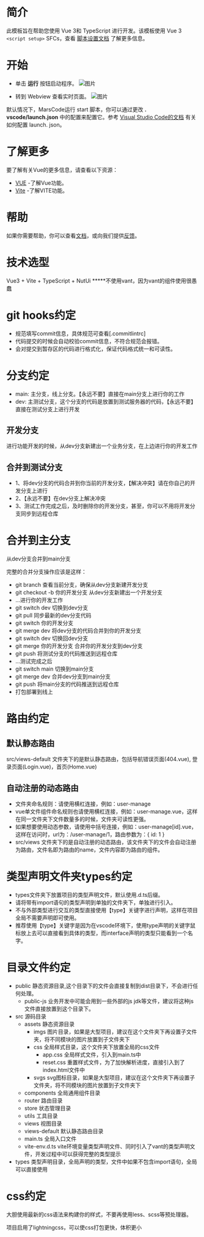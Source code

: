 # 简介
此模板旨在帮助您使用 Vue 3和 TypeScript 进行开发。该模板使用 Vue 3 `<script setup>` SFCs，查看 [脚本设置文档](https://v3.vuejs.org/api/sfc-script-setup.html#sfc-script-setup) 了解更多信息。
# 开始
* 单击 **运行** 按钮启动程序。
![图片](https://lf-cdn.marscode.com.cn/obj/eden-cn/ljhwz_lkpkbvsj/ljhwZthlaukjlkulzlp/project_template/prod/c979b03a6d881789b7134dcc0098b962f58059f9/images/native_nodejs_vue/image-0.jpg)

* 转到 Webview 查看实时页面。
![图片](https://lf-cdn.marscode.com.cn/obj/eden-cn/ljhwz_lkpkbvsj/ljhwZthlaukjlkulzlp/project_template/prod/c979b03a6d881789b7134dcc0098b962f58059f9/images/native_nodejs_vue/image-1.jpg)

默认情况下，MarsCode运行 start 脚本，你可以通过更改 **. vscode/launch.json** 中的配置来配置它。参考 [Visual Studio Code的文档](https://code.visualstudio.com/docs/editor/debugging) 有关如何配置 launch. json。
# 了解更多
要了解有关Vue的更多信息，请查看以下资源：
- [VUE](https://vuejs.org/) -了解Vue功能。
- [Vite](https://vitejs.dev/) -了解VITE功能。
# 帮助
如果你需要帮助，你可以查看[文档](https://docs.marscode.cn/)，或向我们提供[反馈](https://juejin.cn/pin/club/7359094304150650889?utm_source=doc&utm_medium=marscode)。

# 技术选型
Vue3 + Vite + TypeScript + NutUi
*****不使用vant，因为vant的组件使用很愚蠢
# git hooks约定
- 规范填写commit信息，具体规范可查看[.commitlintrc]
- 代码提交的时候会自动校验commit信息，不符合规范会报错。
- 会对提交到暂存区的代码进行格式化，保证代码格式统一和可读性。
# 分支约定
- main: 主分支，线上分支。【永远不要】直接在main分支上进行你的工作
- dev: 主测试分支，这个分支的代码是放置到测试服务器的代码，【永远不要】直接在测试分支上进行开发
## 开发分支
进行功能开发的时候，从dev分支新建出一个业务分支，在上边进行你的开发工作
## 合并到测试分支
- 1、将dev分支的代码合并到你当前的开发分支，【解决冲突】请在你自己的开发分支上进行
- 2、【永远不要】在dev分支上解决冲突
- 3、测试工作完成之后，及时删除你的开发分支，甚至，你可以不用将开发分支同步到远程仓库
# 合并到主分支
从dev分支合并到main分支

完整的合并分支操作应该是这样：
   -  git branch 查看当前分支，确保从dev分支新建开发分支
   -  git checkout -b 你的开发分支 从dev分支新建出一个开发分支
   -  ...进行你的开发工作
   -  git switch dev 切换到dev分支
   -  git pull 同步最新的dev分支代码
   -  git switch 你的开发分支
   -  git merge dev 将dev分支的代码合并到你的开发分支
   -  git switch dev 切换回dev分支
   -  git merge 你的开发分支 合并你的开发分支到dev分支
   -  git push 将测试分支的代码推送到远程仓库
   -  ...测试完成之后
   -  git switch main 切换到main分支
   -  git merge dev 合并dev分支到main分支
   -  git push 将main分支的代码推送到远程仓库
   -  打包部署到线上

# 路由约定
## 默认静态路由
src/views-default 文件夹下的是默认静态路由，包括导航错误页面(404.vue), 登录页面(Login.vue)，首页(Home.vue)
## 自动注册的动态路由
- 文件夹命名规则：请使用横杠连接，例如：user-manage
- vue单文件组件命名规则也请使用横杠连接，例如：user-manage.vue，这样在同一文件夹下文件数量多的时候，文件夹可读性更强。
- 如果想要使用动态参数，请使用中括号连接，例如：user-manage[id].vue，这样在访问时，url为：/user-manage/1，路由参数为：{ id: 1 }
- src/views 文件夹下的是自动注册的动态路由，该文件夹下的文件会自动注册为路由，文件名即为路由的name，文件内容即为路由的组件。
# 类型声明文件夹types约定
- types文件夹下放置项目的类型声明文件，默认使用.d.ts后缀。
- 请将带有import语句的类型声明到单独的文件夹下，单独进行引入。
- 不与外部类型进行交互的类型直接使用【type】关键字进行声明，这样在项目全局不需要声明即可使用。
- 推荐使用【type】关键字是因为在vscode环境下，使用type声明的关键字鼠标放上去可以直接看到具体的类型，而interface声明的类型只能看到一个名字。
# 目录文件约定
- public 静态资源目录,这个目录下的文件会直接复制到dist目录下，不会进行任何处理。
  - public-js 业务开发中可能会用到一些外部的js jdk等文件，建议将这种js文件直接放置到这个目录下。
- src 源码目录
  - assets 静态资源目录
    - imgs 图片目录，如果是大型项目，建议在这个文件夹下再设置子文件夹，将不同模块的图片放置到子文件夹下
    - css 全局样式目录，这个文件夹下放置全局的css文件
      - app.css 全局样式文件，引入到main.ts中
      - reset.css 重置样式文件，为了加快解析进度，直接引入到了index.html文件中
    - svgs svg图标目录，如果是大型项目，建议在这个文件夹下再设置子文件夹，将不同模块的图片放置到子文件夹下
  - components 全局通用组件目录
  - router 路由目录
  - store 状态管理目录
  - utils 工具目录
  - views 视图目录
  - views-default 默认静态路由目录
  - main.ts 全局入口文件
  - vite-env.d.ts vite环境变量类型声明文件、同时引入了vant的类型声明文件，开发过程中可以获得完整的类型提示
- types 类型声明目录，全局声明的类型，文件中如果不包含import语句，全局可以直接使用
# css约定
<p>大胆使用最新的css语法来构建你的样式，不要再使用less、scss等预处理器。</p>
<p>项目启用了lightningcss，可以使css打包更快，体积更小</p>
